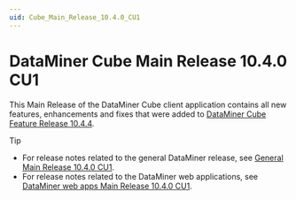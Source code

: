 ```yaml
---
uid: Cube_Main_Release_10.4.0_CU1
---
```


# DataMiner Cube Main Release 10.4.0 CU1

This Main Release of the DataMiner Cube client application contains all new features, enhancements and fixes that were added to [DataMiner Cube Feature Release 10.4.4](xref:Cube_Feature_Release_10.4.4).

> [!TIP]
>
> - For release notes related to the general DataMiner release, see [General Main Release 10.4.0 CU1](xref:General_Main_Release_10.4.0_CU1).
> - For release notes related to the DataMiner web applications, see [DataMiner web apps Main Release 10.4.0 CU1](xref:Web_apps_Main_Release_10.4.0_CU1).

